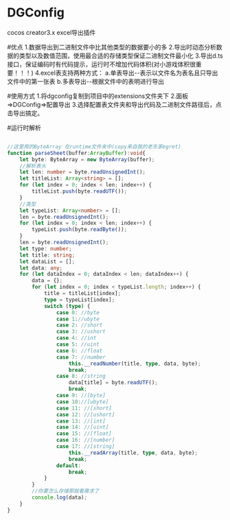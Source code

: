 # DGConfig
cocos creator3.x excel导出插件

#优点
1.数据导出到二进制文件中比其他类型的数据要小的多
2.导出时动态分析数据的类型以及数值范围，使用最合适的存储类型保证二进制文件最小化
3.导出d.ts接口，保证编码时有代码提示，运行时不增加代码体积(对小游戏体积很重要！！！)
4.excel表支持两种方式：
    a.单表导出--表示以文件名为表名且只导出文件中的第一张表
    b.多表导出--根据文件中的表明进行导出

#使用方式
1.将dgconfig复制到项目中的extensions文件夹下
2.面板=>DGConfig=>配置导出
3.选择配置表文件夹和导出代码及二进制文件路径后，点击导出搞定。

#运行时解析
~~~ ts

//这里用的ByteArray 在runtime文件夹中(copy来自我的老东家egret)
function parseSheet(buffer:ArrayBuffer):void{
    let byte: ByteArray = new ByteArray(buffer);
    //解析表头
    let len: number = byte.readUnsignedInt();
    let titleList: Array<string> = [];
    for (let index = 0; index < len; index++) {
        titleList.push(byte.readUTF());
    }
    //类型
    let typeList: Array<number> = [];
    len = byte.readUnsignedInt();
    for (let index = 0; index < len; index++) {
        typeList.push(byte.readByte());
    }
    len = byte.readUnsignedInt();
    let type: number;
    let title: string;
    let dataList = [];
    let data: any;
    for (let dataIndex = 0; dataIndex < len; dataIndex++) {
        data = {};
        for (let index = 0; index < typeList.length; index++) {
            title = titleList[index];
            type = typeList[index];
            switch (type) {
                case 0: //byte
                case 1://ubyte
                case 2: //short
                case 3: //ushort
                case 4: //int
                case 5: //uint
                case 6: //float
                case 7: //number
                    this.__readNumber(title, type, data, byte);
                    break;
                case 8: //string
                    data[title] = byte.readUTF();
                    break;
                case 9: //[byte]
                case 10://[ubyte]
                case 11: //[short]
                case 12: //[ushort]
                case 13: //[int]
                case 14: //[uint]
                case 15: //[float]
                case 16: //[number]
                case 17: //[string]
                    this.__readArray(title, type, data, byte);
                    break;
                default:
                    break;
            }
        }
        //你要怎么存储那就看需求了
        console.log(data);
    }
}

~~~